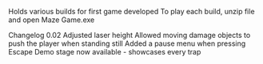 Holds various builds for first game developed
To play each build, unzip file and open Maze Game.exe

Changelog 0.02
Adjusted laser height
Allowed moving damage objects to push the player when standing still
Added a pause menu when pressing Escape
Demo stage now available - showcases every trap 
